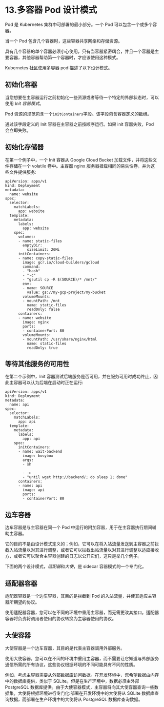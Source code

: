 # 13.多容器 Pod 设计模式

Pod 是 Kubernetes 集群中可部署的最小部分。一个 Pod 可以包含一个或多个容器。

当一个 Pod 包含几个容器时，这些容器共享网络和存储资源。

具有几个容器的单个容器必须小心使用。只有当容器紧密耦合，并且一个容器是主要容器，其他容器帮助第一个容器时，才应该使用这种模式。

Kubernetes 社区使用多容器 pod 描述了以下设计模式。

## 初始化容器

当您想要在主容器运行之前初始化一些资源或者等待一个特定的外部状态时，可以使用 *Init 容器模式*。

Pod 资源的规范包含一个`initContainers`字段。该字段包含容器定义的数组。

通过该字段定义的 Init 容器在主容器之前按顺序运行。如果 init 容器失败，Pod 会立即失败。

## 初始化存储器

在第一个例子中，一个 Init 容器从 Google Cloud Bucket 加载文件，并将这些文件存储在一个 volatile 卷中。主容器 nginx 服务器挂载相同的易失性卷，并为这些文件提供服务:

```
apiVersion: apps/v1
kind: Deployment
metadata:
  name: website
spec:
  selector:
    matchLabels:
      app: website
  template:
    metadata:
      labels:
        app: website
    spec:
      volumes:
      - name: static-files
        emptyDir:
          sizeLimit: 20Mi
      initContainers:
      - name: copy-static-files
        image: gcr.io/cloud-builders/gcloud
        command:
        - "bash"
        - "-c"
        - "gsutil cp -R $(SOURCE)/* /mnt/"
        env:
        - name: SOURCE
          value: gs://my-gcp-project/my-bucket
        volumeMounts:
        - mountPath: /mnt
          name: static-files
          readOnly: false
      containers:
      - name: website
        image: nginx
        ports:
        - containerPort: 80
        volumeMounts:
        - mountPath: /usr/share/nginx/html
          name: static-files
          readOnly: true

```

## 等待其他服务的可用性

在第二个示例中，Init 容器测试后端服务是否可用，并在服务可用时成功终止，因此主容器可以认为后端在启动时正在运行:

```
apiVersion: apps/v1
kind: Deployment
metadata:
  name: api
spec:
  selector:
    matchLabels:
      app: api
  template:
    metadata:
      labels:
        app: api
    spec:
      initContainers:
      - name: wait-backend
        image: busybox
        args:
        - sh

        - -c
        - "until wget http://backend/; do sleep 1; done"
      containers:
      - name: api
        image: api
        ports:
        - containerPort: 80

```

## 边车容器

边车容器是与主容器在同一个 Pod 中运行的附加容器，用于在主容器执行期间辅助主容器。

它的目的不是由设计模式定义的；例如，它可以在将入站流量发送到主容器之前拦截入站流量以对其进行调整，或者它可以拦截出站流量以对其进行调整以适应接收方，或者它可以聚合主容器创建的日志以公开它们，这只是举几个例子。

下面的两个设计模式，*适配器*和*大使*，是 sidecar 容器模式的一个专门化。

## 适配器容器

适配器容器是一个边车容器，其目的是拦截到 Pod 的入站流量，并使其适应主容器所期望的协议。

使用适配器容器，您可以在不同的环境中重用主容器，而无需更改其接口。适配器容器将负责将调用者使用的协议转换为主容器使用的协议。

## 大使容器

大使容器是一个边车容器，其目的是代表主容器调用外部服务。

使用大使容器，您可以在不同的环境中重用主容器，而不需要让它知道与外部服务通信所需的所有协议，这些协议根据环境的不同可能具有不同的性质。

例如，考虑主容器需要从外部数据库访问数据。在开发环境中，您希望数据由内存中的数据库提供，类似于 SQLite。但是在生产环境中，数据必须由外部 PostgreSQL 数据库提供。由于大使容器模式，主容器将向其大使容器查询一些数据集，大使将根据环境进行专门化:部署在开发环境中的大使将从 SQLite 数据库查询数据，而部署在生产环境中的大使将从 PostgreSQL 数据库查询数据。